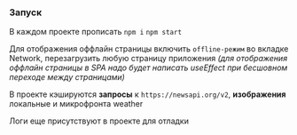 ### Запуск

В каждом проекте прописать `npm i` `npm start`

Для отображения оффлайн страницы включить `offline-режим` во вкладке Network, перезагрузить любую страницу приложения
_(для отображения оффлайн страницы в SPA надо будет написать useEffect при бесшовном переходе между страницами)_

В проекте кэшируются **запросы** к `https://newsapi.org/v2`, **изображения** локальные и микрофронта weather

Логи еще присутствуют в проекте для отладки

